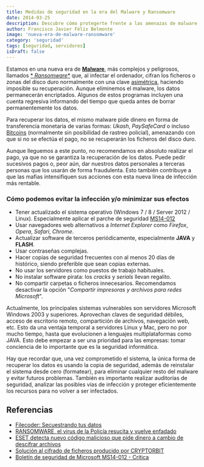 ```yaml
---
title: Medidas de seguridad en la era del Malware y Ransomware
date: 2014-03-25
description: Descubre cómo protegerte frente a las amenazas de malware y ransomware en la era digital, con consejos prácticos y medidas de seguridad para minimizar riesgos y salvaguardar tus datos.
author: Francisco Javier Félix Belmonte
image: 'nueva-era-de-malware-ransomware'
category: 'seguridad'
tags: [seguridad, servidores]
isDraft: false
---
```


Estamos en una nueva era de [**Malware**](https://es.wikipedia.org/wiki/Malware), más complejos y peligrosos, llamados [*
*Ransomware**](https://es.wikipedia.org/wiki/Ransomware) que, al infectar el ordenador, cifran los ficheros o zonas del
disco duro normalmente con una clave [asimétrica](https://es.wikipedia.org/wiki/Criptograf%C3%ADa_asim%C3%A9trica),
haciendo imposible su recuperación. Aunque eliminemos el malware, los datos permanecerán encriptados. Algunos de estos
programas incluyen una cuenta regresiva informando del tiempo que queda antes de borrar permanentemente los datos.

Para recuperar los datos, el mismo malware pide dinero en forma de transferencia monetaria de varias formas: _Ukash_,
_PaySafeCard_ o incluso [Bitcoins](https://bitcoin.org/es/) (normalmente sin posibilidad de rastreo policial),
amenazando con que si no se efectúa el pago, no se recuperarán los ficheros del disco duro.

Aunque lleguemos a este punto, no recomendamos en absoluto realizar el pago, ya que no se garantiza la recuperación de
los datos. Puede pedir sucesivos pagos o, peor aún, dar nuestros datos personales a terceras personas que los usarán de
forma fraudulenta. Esto también contribuye a que las mafias intensifiquen sus acciones con esta nueva línea de infección
más rentable.

### Cómo podemos evitar la infección y/o minimizar sus efectos

- Tener actualizado el sistema operativo (Windows 7 / 8 / Server 2012 / Linux). Especialmente aplicar el parche de
  seguridad [MS14-012](https://technet.microsoft.com/es-es/security/bulletin/ms14-012)
- Usar navegadores web alternativos a _Internet Explorer_ como _Firefox_, _Opera_, _Safari_, _Chrome_.
- Actualizar software de terceros periódicamente, especialmente **JAVA** y **FLASH**.
- Usar contraseñas complejas.
- Hacer copias de seguridad frecuentes con al menos 20 días de histórico, siendo preferible que sean copias externas.
- No usar los servidores como puestos de trabajo habituales.
- No instalar software pirata: los _cracks_ y _serials_ llevan regalito.
- No compartir carpetas o ficheros innecesarios. Recomendamos desactivar la opción "_Compartir impresoras y archivos
  para redes Microsoft_".

Actualmente, los principales sistemas vulnerables son servidores Microsoft Windows 2003 y superiores. Aprovechan claves
de seguridad débiles, acceso de escritorio remoto, compartición de archivos, navegación web, etc. Esto da una ventaja
temporal a servidores Linux y Mac, pero no por mucho tiempo, hasta que evolucionen a lenguajes multiplataformas como
JAVA. Esto debe empezar a ser una prioridad para las empresas: tomar conciencia de lo importante que es la seguridad
informática.

Hay que recordar que, una vez comprometido el sistema, la única forma de recuperar los datos es usando la copia de
seguridad, además de reinstalar el sistema desde cero (formatear), para eliminar cualquier resto del malware y evitar
futuros problemas. También es importante realizar auditorías de seguridad, analizar las posibles vías de infección y
proteger eficientemente los recursos para no volver a ser infectados.

## Referencias

- [Filecoder: Secuestrando tus datos](https://blogs.protegerse.com/laboratorio/2013/09/26/filecoder-secuestrando-tus-datos/)
- [RANSOMWARE, el virus de la Policía resucita y vuelve enfadado](https://elblogdeangelucho.com/elblogdeangelucho/blog/2013/03/16/ransomware-el-virus-de-la-policia-resucita-y-vuelve-enfadado/)
- [ESET detecta nuevo código malicioso que pide dinero a cambio de descifrar archivos](https://www.eset-la.com/centro-prensa/articulo/2013/eset-detecta-nuevo-codigo-malicioso-pide-dinero-descifrar-archivos/3367)
- [Solución al cifrado de ficheros producido por CRYPTORBIT](https://www.zonavirus.com/noticias/2014/muy-importante-solucion-al-cifrado-de-ficheros-producido-por-el-cryptorbit.asp)
- [Boletín de seguridad de Microsoft MS14-012 - Crítica](https://technet.microsoft.com/es-es/security/bulletin/ms14-012)
